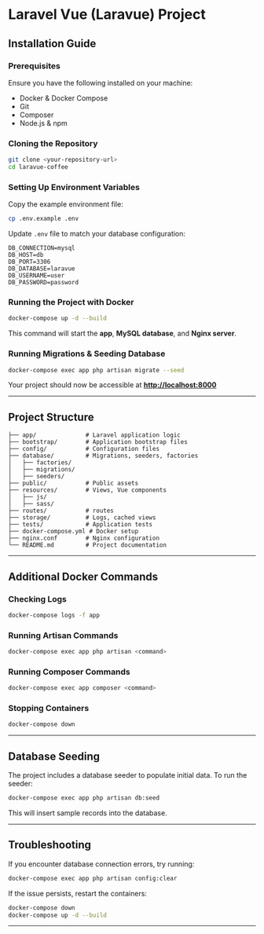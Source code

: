 # Laravel Vue (Laravue) Project

## Installation Guide

### Prerequisites

Ensure you have the following installed on your machine:

- Docker & Docker Compose
- Git
- Composer
- Node.js & npm

### Cloning the Repository

```sh
git clone <your-repository-url>
cd laravue-coffee
```

### Setting Up Environment Variables

Copy the example environment file:

```sh
cp .env.example .env
```

Update `.env` file to match your database configuration:

```env
DB_CONNECTION=mysql
DB_HOST=db
DB_PORT=3306
DB_DATABASE=laravue
DB_USERNAME=user
DB_PASSWORD=password
```

### Running the Project with Docker

```sh
docker-compose up -d --build
```

This command will start the **app**, **MySQL database**, and **Nginx server**.


### Running Migrations & Seeding Database

```sh
docker-compose exec app php artisan migrate --seed
```

[//]: # (### &#40;OPTIONAL&#41; Running Laravel Development Server &#40;if not using Nginx&#41;)

[//]: # ()
[//]: # (```sh)

[//]: # (docker-compose exec app php artisan serve --host=0.0.0.0 --port=8000)

[//]: # (```)

Your project should now be accessible at [**http://localhost:8000**](http://localhost:8000)

---

## Project Structure

```
├── app/              # Laravel application logic
├── bootstrap/        # Application bootstrap files
├── config/           # Configuration files
├── database/         # Migrations, seeders, factories
│   ├── factories/
│   ├── migrations/
│   ├── seeders/
├── public/           # Public assets
├── resources/        # Views, Vue components
│   ├── js/
│   ├── sass/
├── routes/           # routes
├── storage/          # Logs, cached views
├── tests/            # Application tests
├── docker-compose.yml # Docker setup
├── nginx.conf        # Nginx configuration
└── README.md         # Project documentation
```

---

## Additional Docker Commands

### Checking Logs

```sh
docker-compose logs -f app
```

### Running Artisan Commands

```sh
docker-compose exec app php artisan <command>
```

### Running Composer Commands

```sh
docker-compose exec app composer <command>
```

### Stopping Containers

```sh
docker-compose down
```

---

## Database Seeding

The project includes a database seeder to populate initial data. To run the seeder:

```sh
docker-compose exec app php artisan db:seed
```

This will insert sample records into the database.

---

## Troubleshooting

If you encounter database connection errors, try running:

```sh
docker-compose exec app php artisan config:clear
```

If the issue persists, restart the containers:

```sh
docker-compose down
docker-compose up -d --build
```

---
